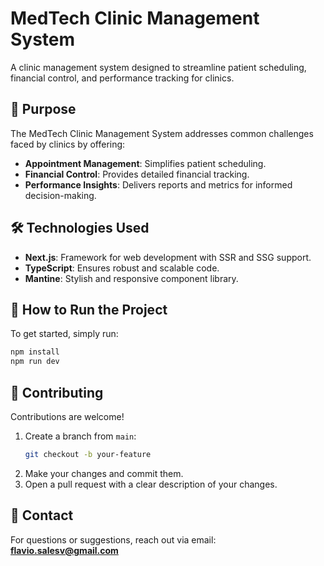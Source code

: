 # MedTech Clinic Management System  

A clinic management system designed to streamline patient scheduling, financial control, and performance tracking for clinics.  

## 🧪 Purpose  
The MedTech Clinic Management System addresses common challenges faced by clinics by offering:  
- **Appointment Management**: Simplifies patient scheduling.  
- **Financial Control**: Provides detailed financial tracking.  
- **Performance Insights**: Delivers reports and metrics for informed decision-making.  

## 🛠️ Technologies Used  
- **Next.js**: Framework for web development with SSR and SSG support.  
- **TypeScript**: Ensures robust and scalable code.  
- **Mantine**: Stylish and responsive component library.  

## 🚀 How to Run the Project  

To get started, simply run:  
```bash
npm install
npm run dev
```

## 🤝 Contributing  
Contributions are welcome!  
1. Create a branch from `main`:  
   ```bash
   git checkout -b your-feature
   ```  
2. Make your changes and commit them.  
3. Open a pull request with a clear description of your changes.  

## 📩 Contact  
For questions or suggestions, reach out via email: **[flavio.salesv@gmail.com](mailto:flavio.salesv@gmail.com)**  




